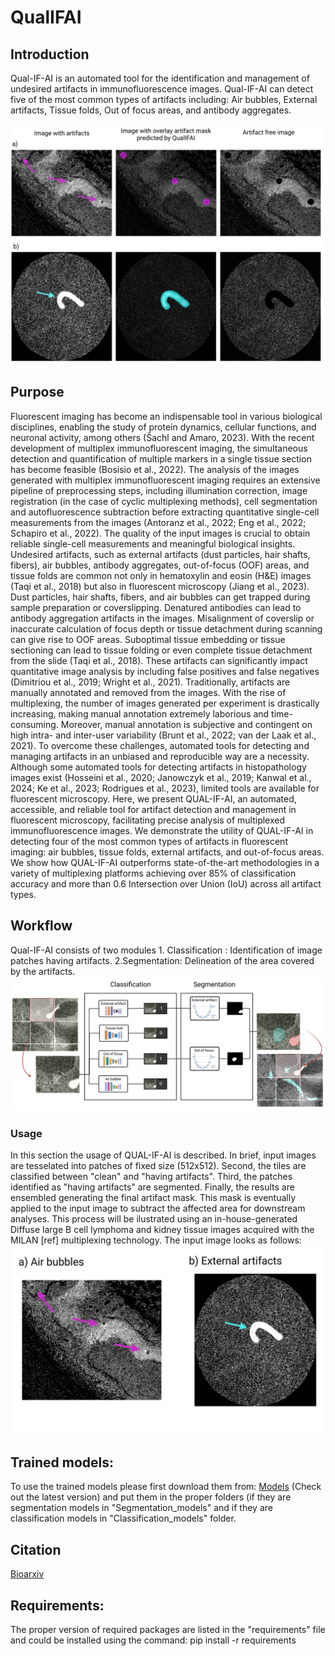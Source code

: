 # QualIFAI

## Introduction
Qual-IF-AI is an automated tool for the identification and management of undesired artifacts in immunofluorescence images. Qual-IF-AI can detect five of the most common types of artifacts including: Air bubbles, External artifacts, Tissue folds, Out of focus areas, and antibody aggregates.

![QualIFAI](qualifai.png)

## Purpose
Fluorescent imaging has become an indispensable tool in various biological disciplines, enabling the study of protein dynamics, cellular functions, and neuronal activity, among others (Šachl and Amaro, 2023). With the recent development of multiplex immunofluorescent imaging, the simultaneous detection and quantification of multiple markers in a single tissue section has become feasible (Bosisio et al., 2022). The analysis of the images generated with multiplex immunofluorescent imaging requires an extensive pipeline of preprocessing steps, including illumination correction, image registration (in the case of cyclic multiplexing methods), cell segmentation and autofluorescence subtraction before extracting quantitative single-cell measurements from the images (Antoranz et al., 2022; Eng et al., 2022; Schapiro et al., 2022). The quality of the input images is crucial to obtain reliable single-cell measurements and meaningful biological insights. Undesired artifacts, such as external artifacts (dust particles, hair shafts, fibers), air bubbles, antibody aggregates, out-of-focus (OOF) areas, and tissue folds are common not only in hematoxylin and eosin (H&E) images (Taqi et al., 2018) but also in fluorescent microscopy (Jiang et al., 2023). Dust particles, hair shafts, fibers, and air bubbles can get trapped during sample preparation or coverslipping. Denatured antibodies can lead to antibody aggregation artifacts in the images. Misalignment of coverslip or inaccurate calculation of focus depth or tissue detachment during scanning can give rise to OOF areas. Suboptimal tissue embedding or tissue sectioning can lead to tissue folding or even complete tissue detachment from the slide (Taqi et al., 2018). These artifacts can significantly impact quantitative image analysis by including false positives and false negatives (Dimitriou et al., 2019; Wright et al., 2021). Traditionally, artifacts are manually annotated and removed from the images. With the rise of multiplexing, the number of images generated per experiment is drastically increasing, making manual annotation extremely laborious and time-consuming. Moreover, manual annotation is subjective and contingent on high intra- and inter-user variability (Brunt et al., 2022; van der Laak et al., 2021). To overcome these challenges, automated tools for detecting and managing artifacts in an unbiased and reproducible way are a necessity. Although some automated tools for detecting artifacts in histopathology images exist (Hosseini et al., 2020; Janowczyk et al., 2019; Kanwal et al., 2024; Ke et al., 2023; Rodrigues et al., 2023), limited tools are available for fluorescent microscopy.
Here, we present QUAL-IF-AI, an automated, accessible, and reliable tool for artifact detection and management in fluorescent microscopy, facilitating precise analysis of multiplexed immunofluorescence images. We demonstrate the utility of QUAL-IF-AI in detecting four of the most common types of artifacts in fluorescent imaging: air bubbles, tissue folds, external artifacts, and out-of-focus areas. We show how QUAL-IF-AI outperforms state-of-the-art methodologies in a variety of multiplexing platforms achieving over 85% of classification accuracy and more than 0.6 Intersection over Union (IoU) across all artifact types.

## Workflow
Qual-IF-AI consists of two modules 1. Classification : Identification of image patches having artifacts. 2.Segmentation: Delineation of the area covered by the artifacts.
![GraphicalAbs](GraphicalAbstract.png)

### Usage
In this section the usage of QUAL-IF-AI is described. In brief, input images are tesselated into patches of fixed size (512x512). Second, the tiles are classified between "clean" and "having artifacts". Third, the patches identified as "having artifacts" are segmented. Finally, the results are ensembled generating the final artifact mask. This mask is eventually applied to the input image to subtract the affected area for downstream analyses. This process will be ilustrated using an in-house-generated Diffuse large B cell lymphoma and kidney tissue images acquired with the MILAN [ref] multiplexing technology. The input image looks as follows:
![input](final_result.jpg)

## Trained models:
To use the trained models please first download them from:
[Models](https://zenodo.org/records/11204248) (Check out the latest version)
and put them in the proper folders (if they are segmentation models in "Segmentation_models" and if they are classification models in "Classification_models" folder.

## Citation
[Bioarxiv](https://www.biorxiv.org/content/10.1101/2024.01.26.577391v1.abstract)

## Requirements:

The proper version of required packages are listed in the "requirements" file and could be installed using the command:
pip install -r requirements



